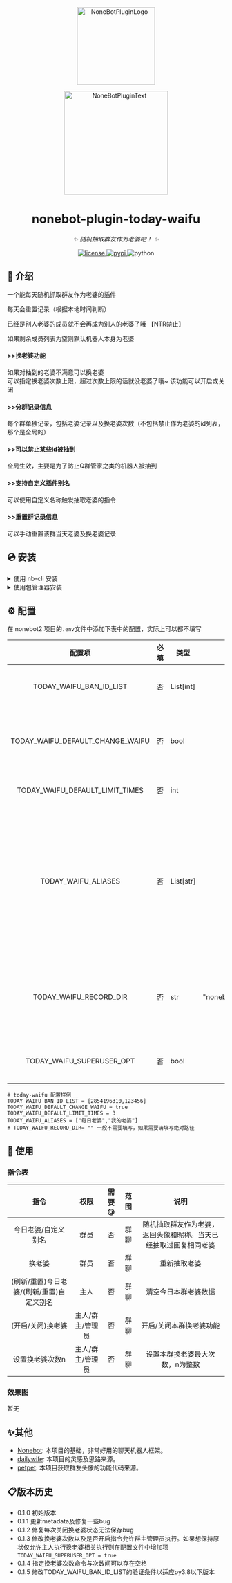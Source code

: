 <div align="center">
  <a href="https://v2.nonebot.dev/store"><img src="https://github.com/A-kirami/nonebot-plugin-template/blob/resources/nbp_logo.png" width="180" height="180" alt="NoneBotPluginLogo"></a>
  <br>
  <p><img src="https://github.com/A-kirami/nonebot-plugin-template/blob/resources/NoneBotPlugin.svg" width="240" alt="NoneBotPluginText"></p>
</div>

<div align="center">

# nonebot-plugin-today-waifu

_✨ 随机抽取群友作为老婆吧！ ✨_


<a href="./LICENSE">
    <img src="https://img.shields.io/github/license/glamorgan9826/nonebot-plugin-today-waifu.svg" alt="license">
</a>
<a href="https://pypi.python.org/pypi/nonebot-plugin-today-waifu">
    <img src="https://img.shields.io/pypi/v/nonebot-plugin-today-waifu.svg" alt="pypi">
</a>
<img src="https://img.shields.io/badge/python-3.8+-blue.svg" alt="python">

</div>

## 📖 介绍

一个能每天随机抓取群友作为老婆的插件

每天会重置记录（根据本地时间判断）

已经是别人老婆的成员就不会再成为别人的老婆了哦 【NTR禁止】

如果剩余成员列表为空则默认机器人本身为老婆

#### \>>换老婆功能

如果对抽到的老婆不满意可以换老婆  
可以指定换老婆次数上限，超过次数上限的话就没老婆了哦~
该功能可以开启或关闭

#### \>>分群记录信息

每个群单独记录，包括老婆记录以及换老婆次数（不包括禁止作为老婆的id列表，那个是全局的）

#### \>>可以禁止某些id被抽到

全局生效，主要是为了防止Q群管家之类的机器人被抽到

#### \>>支持自定义插件别名

可以使用自定义名称触发抽取老婆的指令

#### \>>重置群记录信息

可以手动重置该群当天老婆及换老婆记录

## 💿 安装

<details>
<summary>使用 nb-cli 安装</summary>
在 nonebot2 项目的根目录下打开命令行, 输入以下指令即可安装

    nb plugin install nonebot-plugin-today-waifu

</details>

<details>
<summary>使用包管理器安装</summary>
在 nonebot2 项目的插件目录下, 打开命令行, 根据你使用的包管理器, 输入相应的安装命令

<details>
<summary>pip</summary>

    pip install nonebot-plugin-today-waifu

</details>
<details>
<summary>pdm</summary>

    pdm add nonebot-plugin-today-waifu

</details>
<details>
<summary>poetry</summary>

    poetry add nonebot-plugin-today-waifu

</details>
<details>
<summary>conda</summary>

    conda install nonebot-plugin-today-waifu

</details>

打开 nonebot2 项目根目录下的 `pyproject.toml` 文件, 在 `[tool.nonebot]` 部分追加写入

    plugins = ["nonebot_plugin_today_waifu"]

</details>

## ⚙️ 配置

在 nonebot2 项目的`.env`文件中添加下表中的配置，实际上可以都不填写

|               配置项                | 必填 | 类型        |                 默认值                 |                   说明                   |
|:--------------------------------:|:--:|-----------|:-----------------------------------:|:--------------------------------------:|
|     TODAY_WAIFU_BAN_ID_LIST      | 否  | List[int] |                 []                  |              列表内的id不会被抽到               |
| TODAY_WAIFU_DEFAULT_CHANGE_WAIFU | 否  | bool      |                true                 |            是否默认开启换老婆功能，默认开启            |
| TODAY_WAIFU_DEFAULT_LIMIT_TIMES  | 否  | int       |                  2                  |                允许换老婆次数                 |
|       TODAY_WAIFU_ALIASES        | 否  | List[str] |              ["每日老婆"]               | 今日老婆插件的别名，允许设置多个，即除了"今日老婆"外，也可以用别名触发指令 |
|      TODAY_WAIFU_RECORD_DIR      | 否  | str       | "nonebot_plugin_today_waifu/record" |       记录保存路径，默认在插件目录下新建record文件夹       |
|    TODAY_WAIFU_SUPERUSER_OPT     | 否  | bool      |                false                |              是否仅主人可设置换老婆               |

    # today-waifu 配置样例
    TODAY_WAIFU_BAN_ID_LIST = [2854196310,123456]
    TODAY_WAIFU_DEFAULT_CHANGE_WAIFU = true
    TODAY_WAIFU_DEFAULT_LIMIT_TIMES = 3
    TODAY_WAIFU_ALIASES = ["每日老婆","我的老婆"]
    # TODAY_WAIFU_RECORD_DIR= "" 一般不需要填写，如果需要请填写绝对路径

## 🎉 使用

### 指令表

|            指令            |    权限     | 需要@ | 范围 |                说明                |
|:------------------------:|:---------:|:---:|:--:|:--------------------------------:|
|        今日老婆/自定义别名        |    群员     |  否  | 群聊 | 随机抽取群友作为老婆，返回头像和昵称。当天已经抽取过回复相同老婆 |
|           换老婆            |    群员     |  否  | 群聊 |              重新抽取老婆              |
| (刷新/重置)今日老婆/(刷新/重置)自定义别名 |    主人     |  否  | 群聊 |            清空今日本群老婆数据            |
|        (开启/关闭)换老婆        | 主人/群主/管理员 |  否  | 群聊 |           开启/关闭本群换老婆功能           |
|         设置换老婆次数n         | 主人/群主/管理员 |  否  | 群聊 |         设置本群换老婆最大次数，n为整数         |

### 效果图

暂无

## ✨其他

- [Nonebot](https://github.com/nonebot/nonebot2): 本项目的基础，非常好用的聊天机器人框架。
- [dailywife](https://github.com/SonderXiaoming/dailywife): 本项目的灵感及思路来源。
- [petpet](https://github.com/noneplugin/nonebot-plugin-petpet): 本项目获取群友头像的功能代码来源。

## 📋版本历史

- 0.1.0 初始版本
- 0.1.1 更新metadata及修复一些bug
- 0.1.2 修复每次关闭换老婆状态无法保存bug
- 0.1.3 修改换老婆次数以及是否开启指令允许群主管理员执行。如果想保持原状仅允许主人执行换老婆相关执行则在配置文件中增加项
  `TODAY_WAIFU_SUPERUSER_OPT = true`
- 0.1.4 指定换老婆次数命令与次数间可以存在空格
- 0.1.5 修改TODAY_WAIFU_BAN_ID_LIST的验证条件以适应py3.8以下版本